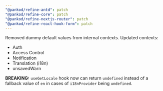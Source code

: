 ```yaml
---
"@pankod/refine-antd": patch
"@pankod/refine-core": patch
"@pankod/refine-nextjs-router": patch
"@pankod/refine-react-hook-form": patch
---
```


Removed dummy default values from internal contexts.
Updated contexts:

-   Auth
-   Access Control
-   Notification
-   Translation (i18n)
-   unsavedWarn

**BREAKING:** `useGetLocale` hook now can return `undefined` instead of a fallback value of `en` in cases of `i18nProvider` being `undefined`.
